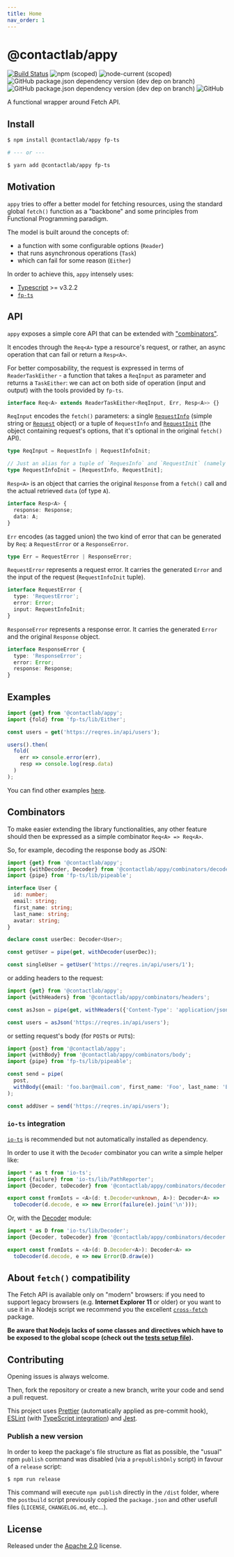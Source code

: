 ```yaml
---
title: Home
nav_order: 1
---
```


# @contactlab/appy

[![Build Status](https://clab-dev.visualstudio.com/OSS/_apis/build/status/contactlab.appy?branchName=master)](https://clab-dev.visualstudio.com/OSS/_build/latest?definitionId=32&branchName=master) ![npm (scoped)](https://img.shields.io/npm/v/@contactlab/appy?logo=npm) ![node-current (scoped)](https://img.shields.io/node/v/@contactlab/appy) ![GitHub package.json dependency version (dev dep on branch)](https://img.shields.io/github/package-json/dependency-version/contactlab/appy/dev/typescript) ![GitHub package.json dependency version (dev dep on branch)](https://img.shields.io/github/package-json/dependency-version/contactlab/appy/dev/fp-ts) ![GitHub](https://img.shields.io/github/license/contactlab/appy)

A functional wrapper around Fetch API.

## Install

```sh
$ npm install @contactlab/appy fp-ts

# --- or ---

$ yarn add @contactlab/appy fp-ts
```

## Motivation

`appy` tries to offer a better model for fetching resources, using the standard global `fetch()` function as a "backbone" and some principles from Functional Programming paradigm.

The model is built around the concepts of:

- a function with some configurable options (`Reader`)
- that runs asynchronous operations (`Task`)
- which can fail for some reason (`Either`)

In order to achieve this, `appy` intensely uses:

- [Typescript](https://www.typescriptlang.org) >= v3.2.2
- [`fp-ts`](https://github.com/gcanti/fp-ts)

## API

`appy` exposes a simple core API that can be extended with ["combinators"](#combinators).

It encodes through the `Req<A>` type a resource's request, or rather, an async operation that can fail or return a `Resp<A>`.

For better composability, the request is expressed in terms of `ReaderTaskEither` - a function that takes a `ReqInput` as parameter and returns a `TaskEither`: we can act on both side of operation (input and output) with the tools provided by `fp-ts`.

```ts
interface Req<A> extends ReaderTaskEither<ReqInput, Err, Resp<A>> {}
```

`ReqInput` encodes the `fetch()` parameters: a single [`RequestInfo`](https://developer.mozilla.org/en-US/docs/Web/API/WindowOrWorkerGlobalScope/fetch#Parameters) (simple string or [`Request`](https://developer.mozilla.org/en-US/docs/Web/API/Request) object) or a tuple of `RequestInfo` and [`RequestInit`](https://developer.mozilla.org/en-US/docs/Web/API/WindowOrWorkerGlobalScope/fetch#Parameters) (the object containing request's options, that it's optional in the original `fetch()` API).

```ts
type ReqInput = RequestInfo | RequestInfoInit;

// Just an alias for a tuple of `RequesInfo` and `RequestInit` (namely the `fetch()` parameters)
type RequestInfoInit = [RequestInfo, RequestInit];
```

`Resp<A>` is an object that carries the original `Response` from a `fetch()` call and the actual retrieved `data` (of type `A`).

```ts
interface Resp<A> {
  response: Response;
  data: A;
}
```

`Err` encodes (as tagged union) the two kind of error that can be generated by `Req`: a `RequestError` or a `ResponseError`.

```ts
type Err = RequestError | ResponseError;
```

`RequestError` represents a request error. It carries the generated `Error` and the input of the request (`RequestInfoInit` tuple).

```ts
interface RequestError {
  type: 'RequestError';
  error: Error;
  input: RequestInfoInit;
}
```

`ResponseError` represents a response error. It carries the generated `Error` and the original `Response` object.

```ts
interface ResponseError {
  type: 'ResponseError';
  error: Error;
  response: Response;
}
```

## Examples

```ts
import {get} from '@contactlab/appy';
import {fold} from 'fp-ts/lib/Either';

const users = get('https://reqres.in/api/users');

users().then(
  fold(
    err => console.error(err),
    resp => console.log(resp.data)
  )
);
```

You can find other examples [here](https://github.com/contactlab/appy/tree/master/examples).

## Combinators

To make easier extending the library functionalities, any other feature should then be expressed as a simple combinator `Req<A> => Req<A>`.

So, for example, decoding the response body as JSON:

```ts
import {get} from '@contactlab/appy';
import {withDecoder, Decoder} from '@contactlab/appy/combinators/decoder';
import {pipe} from 'fp-ts/lib/pipeable';

interface User {
  id: number;
  email: string;
  first_name: string;
  last_name: string;
  avatar: string;
}

declare const userDec: Decoder<User>;

const getUser = pipe(get, withDecoder(userDec));

const singleUser = getUser('https://reqres.in/api/users/1');
```

or adding headers to the request:

```ts
import {get} from '@contactlab/appy';
import {withHeaders} from '@contactlab/appy/combinators/headers';

const asJson = pipe(get, withHeaders({'Content-Type': 'application/json'}));

const users = asJson('https://reqres.in/api/users');
```

or setting request's body (for `POST`s or `PUT`s):

```ts
import {post} from '@contactlab/appy';
import {withBody} from '@contactlab/appy/combinators/body';
import {pipe} from 'fp-ts/lib/pipeable';

const send = pipe(
  post,
  withBody({email: 'foo.bar@mail.com', first_name: 'Foo', last_name: 'Bar'})
);

const addUser = send('https://reqres.in/api/users');
```

### `io-ts` integration

[`io-ts`](https://github.com/gcanti/io-ts) is recommended but not automatically installed as dependency.

In order to use it with the `Decoder` combinator you can write a simple helper like:

```ts
import * as t from 'io-ts';
import {failure} from 'io-ts/lib/PathReporter';
import {Decoder, toDecoder} from '@contactlab/appy/combinators/decoder';

export const fromIots = <A>(d: t.Decoder<unknown, A>): Decoder<A> =>
  toDecoder(d.decode, e => new Error(failure(e).join('\n')));
```

Or, with the [Decoder](https://gcanti.github.io/io-ts/modules/Decoder.ts.html) module:

```ts
import * as D from 'io-ts/lib/Decoder';
import {Decoder, toDecoder} from '@contactlab/appy/combinators/decoder';

export const fromIots = <A>(d: D.Decoder<A>): Decoder<A> =>
  toDecoder(d.decode, e => new Error(D.draw(e))
```

## About `fetch()` compatibility

The Fetch API is available only on "modern" browsers: if you need to support legacy browsers (e.g. **Internet Explorer 11** or older) or you want to use it in a Nodejs script we recommend you the excellent [`cross-fetch`](https://www.npmjs.com/package/cross-fetch) package.

**Be aware that Nodejs lacks of some classes and directives which have to be exposed to the global scope (check out the [tests setup file](https://github.com/contactlab/appy/blob/master/test/_setup.ts)).**

## Contributing

Opening issues is always welcome.

Then, fork the repository or create a new branch, write your code and send a pull request.

This project uses [Prettier](https://prettier.io/) (automatically applied as pre-commit hook), [ESLint](https://eslint.org/) (with [TypeScript integration](https://github.com/typescript-eslint/typescript-eslint)) and [Jest](https://facebook.github.io/jest/en/).

### Publish a new version

In order to keep the package's file structure as flat as possible, the "usual" npm `publish` command was disabled (via a `prepublishOnly` script) in favour of a `release` script:

```sh
$ npm run release
```

This command will execute `npm publish` directly in the `/dist` folder, where the `postbuild` script previously copied the `package.json` and other usefull files (`LICENSE`, `CHANGELOG.md`, etc...).

## License

Released under the [Apache 2.0](https://github.com/contactlab/appy/blob/master/LICENSE) license.
